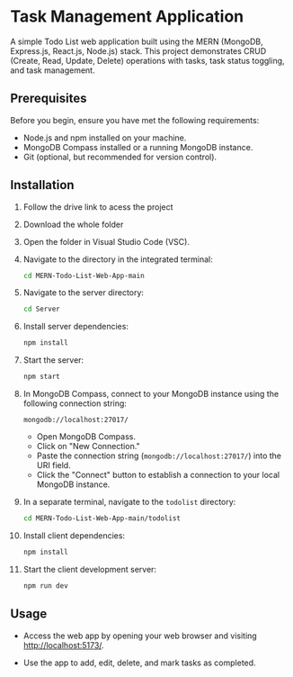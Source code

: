 # Task Management Application

A simple Todo List web application built using the MERN (MongoDB, Express.js, React.js, Node.js) stack. This project demonstrates CRUD (Create, Read, Update, Delete) operations with tasks, task status toggling, and task management.

## Prerequisites

Before you begin, ensure you have met the following requirements:

- Node.js and npm installed on your machine.
- MongoDB Compass installed or a running MongoDB instance.
- Git (optional, but recommended for version control).

## Installation

1. Follow the drive link to acess the project

2. Download the whole folder 

3. Open the folder in Visual Studio Code (VSC).

4. Navigate to the directory in the integrated terminal:

   ```bash
   cd MERN-Todo-List-Web-App-main
   ```

5. Navigate to the server directory:

   ```bash
   cd Server
   ```

6. Install server dependencies:

   ```bash
   npm install
   ```

7. Start the server:

   ```bash
   npm start
   ```

8. In MongoDB Compass, connect to your MongoDB instance using the following connection string:

   ```
   mongodb://localhost:27017/
   ```

   - Open MongoDB Compass.
   - Click on "New Connection."
   - Paste the connection string (`mongodb://localhost:27017/`) into the URI field.
   - Click the "Connect" button to establish a connection to your local MongoDB instance.

9. In a separate terminal, navigate to the `todolist` directory:

   ```bash
   cd MERN-Todo-List-Web-App-main/todolist
   ```

10. Install client dependencies:

    ```bash
    npm install
    ```

11. Start the client development server:

    ```bash
    npm run dev
    ```

## Usage

- Access the web app by opening your web browser and visiting [http://localhost:5173/](http://localhost:5173/).

- Use the app to add, edit, delete, and mark tasks as completed.





